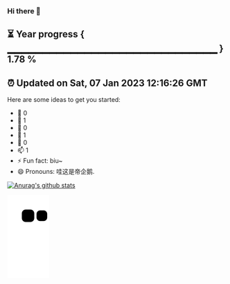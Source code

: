 ### Hi there 👋
⏳ Year progress { ▁▁▁▁▁▁▁▁▁▁▁▁▁▁▁▁▁▁▁▁▁▁▁▁▁▁▁▁▁▁ } 1.78 %
---
⏰ Updated on Sat, 07 Jan 2023 12:16:26 GMT
---

Here are some ideas to get you started:

- 🔭 0
- 🌱 1
- 👯 0
- 🤔 1
- 💬 0
- 📫 1
- ⚡ Fun fact: biu~
- 😄 Pronouns: 哇这是帝企鹅.

[![Anurag's github stats](https://github-readme-stats.vercel.app/api?username=zhaoguohao)](https://github.com/anuraghazra/github-readme-stats)

![](https://raw.githubusercontent.com/phh95/phh95/main/assets/github-contribution-grid-snake.svg)

